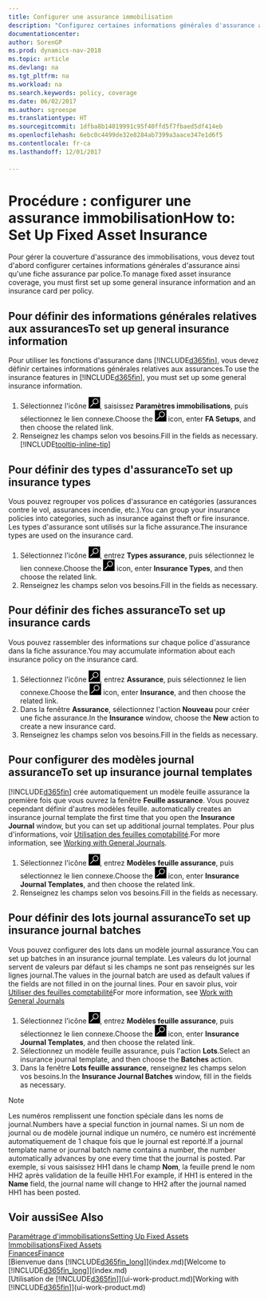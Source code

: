 ```yaml
---
title: Configurer une assurance immobilisation
description: "Configurez certaines informations générales d'assurance ainsi qu'une fiche assurance par police pour gérer la couverture d'assurance des immobilisations."
documentationcenter: 
author: SorenGP
ms.prod: dynamics-nav-2018
ms.topic: article
ms.devlang: na
ms.tgt_pltfrm: na
ms.workload: na
ms.search.keywords: policy, coverage
ms.date: 06/02/2017
ms.author: sgroespe
ms.translationtype: HT
ms.sourcegitcommit: 1dfba8b14019991c95f40ffd5f7fbaed5df414eb
ms.openlocfilehash: 6ebc0c4499de32e8284ab7399a3aace347e1d6f5
ms.contentlocale: fr-ca
ms.lasthandoff: 12/01/2017

---
```

# <a name="how-to-set-up-fixed-asset-insurance"></a><span data-ttu-id="f1f45-103">Procédure : configurer une assurance immobilisation</span><span class="sxs-lookup"><span data-stu-id="f1f45-103">How to: Set Up Fixed Asset Insurance</span></span>
<span data-ttu-id="f1f45-104">Pour gérer la couverture d'assurance des immobilisations, vous devez tout d'abord configurer certaines informations générales d'assurance ainsi qu'une fiche assurance par police.</span><span class="sxs-lookup"><span data-stu-id="f1f45-104">To manage fixed asset insurance coverage, you must first set up some general insurance information and an insurance card per policy.</span></span>

## <a name="to-set-up-general-insurance-information"></a><span data-ttu-id="f1f45-105">Pour définir des informations générales relatives aux assurances</span><span class="sxs-lookup"><span data-stu-id="f1f45-105">To set up general insurance information</span></span>
<span data-ttu-id="f1f45-106">Pour utiliser les fonctions d'assurance dans [!INCLUDE[d365fin](includes/d365fin_md.md)], vous devez définir certaines informations générales relatives aux assurances.</span><span class="sxs-lookup"><span data-stu-id="f1f45-106">To use the insurance features in [!INCLUDE[d365fin](includes/d365fin_md.md)], you must set up some general insurance information.</span></span>  

1. <span data-ttu-id="f1f45-107">Sélectionnez l'icône ![Page ou état pour la recherche](media/ui-search/search_small.png "icône Page ou état pour la recherche"), saisissez **Paramètres immobilisations**, puis sélectionnez le lien connexe.</span><span class="sxs-lookup"><span data-stu-id="f1f45-107">Choose the ![Search for Page or Report](media/ui-search/search_small.png "Search for Page or Report icon") icon, enter **FA Setups**, and then choose the related link.</span></span>  
2. <span data-ttu-id="f1f45-108">Renseignez les champs selon vos besoins.</span><span class="sxs-lookup"><span data-stu-id="f1f45-108">Fill in the fields as necessary.</span></span> [!INCLUDE[tooltip-inline-tip](includes/tooltip-inline-tip_md.md)]  

## <a name="to-set-up-insurance-types"></a><span data-ttu-id="f1f45-109">Pour définir des types d'assurance</span><span class="sxs-lookup"><span data-stu-id="f1f45-109">To set up insurance types</span></span>
<span data-ttu-id="f1f45-110">Vous pouvez regrouper vos polices d'assurance en catégories (assurances contre le vol, assurances incendie, etc.).</span><span class="sxs-lookup"><span data-stu-id="f1f45-110">You can group your insurance policies into categories, such as insurance against theft or fire insurance.</span></span> <span data-ttu-id="f1f45-111">Les types d'assurance sont utilisés sur la fiche assurance.</span><span class="sxs-lookup"><span data-stu-id="f1f45-111">The insurance types are used on the insurance card.</span></span>

1. <span data-ttu-id="f1f45-112">Sélectionnez l'icône ![Page ou état pour la recherche](media/ui-search/search_small.png "Page ou état pour la recherche"), entrez **Types assurance**, puis sélectionnez le lien connexe.</span><span class="sxs-lookup"><span data-stu-id="f1f45-112">Choose the ![Search for Page or Report](media/ui-search/search_small.png "Search for Page or Report icon") icon, enter **Insurance Types**, and then choose the related link.</span></span>  
2. <span data-ttu-id="f1f45-113">Renseignez les champs selon vos besoins.</span><span class="sxs-lookup"><span data-stu-id="f1f45-113">Fill in the fields as necessary.</span></span>

## <a name="to-set-up-insurance-cards"></a><span data-ttu-id="f1f45-114">Pour définir des fiches assurance</span><span class="sxs-lookup"><span data-stu-id="f1f45-114">To set up insurance cards</span></span>
<span data-ttu-id="f1f45-115">Vous pouvez rassembler des informations sur chaque police d'assurance dans la fiche assurance.</span><span class="sxs-lookup"><span data-stu-id="f1f45-115">You may accumulate information about each insurance policy on the insurance card.</span></span>  

1. <span data-ttu-id="f1f45-116">Sélectionnez l'icône ![Page ou état pour la recherche](media/ui-search/search_small.png "Page ou état pour la recherche"), entrez **Assurance**, puis sélectionnez le lien connexe.</span><span class="sxs-lookup"><span data-stu-id="f1f45-116">Choose the ![Search for Page or Report](media/ui-search/search_small.png "Search for Page or Report icon") icon, enter **Insurance**, and then choose the related link.</span></span>  
2. <span data-ttu-id="f1f45-117">Dans la fenêtre **Assurance**, sélectionnez l'action **Nouveau** pour créer une fiche assurance.</span><span class="sxs-lookup"><span data-stu-id="f1f45-117">In the **Insurance** window, choose the **New** action to create a  new insurance card.</span></span>  
3. <span data-ttu-id="f1f45-118">Renseignez les champs selon vos besoins.</span><span class="sxs-lookup"><span data-stu-id="f1f45-118">Fill in the fields as necessary.</span></span>

## <a name="to-set-up-insurance-journal-templates"></a><span data-ttu-id="f1f45-119">Pour configurer des modèles journal assurance</span><span class="sxs-lookup"><span data-stu-id="f1f45-119">To set up insurance journal templates</span></span>
[!INCLUDE[d365fin](includes/d365fin_md.md)]<span data-ttu-id="f1f45-120"> crée automatiquement un modèle feuille assurance la première fois que vous ouvrez la fenêtre **Feuille assurance**. Vous pouvez cependant définir d'autres modèles feuille.</span><span class="sxs-lookup"><span data-stu-id="f1f45-120"> automatically creates an insurance journal template the first time that you open the **Insurance Journal** window, but you can set up additional journal templates.</span></span> <span data-ttu-id="f1f45-121">Pour plus d'informations, voir [Utilisation des feuilles comptabilité](ui-work-general-journals.md).</span><span class="sxs-lookup"><span data-stu-id="f1f45-121">For more information, see [Working with General Journals](ui-work-general-journals.md).</span></span>  

1. <span data-ttu-id="f1f45-122">Sélectionnez l'icône ![Page ou état pour la recherche](media/ui-search/search_small.png "Page ou état pour la recherche"), entrez **Modèles feuille assurance**, puis sélectionnez le lien connexe.</span><span class="sxs-lookup"><span data-stu-id="f1f45-122">Choose the ![Search for Page or Report](media/ui-search/search_small.png "Search for Page or Report icon") icon, enter **Insurance Journal Templates**, and then choose the related link.</span></span>  
2. <span data-ttu-id="f1f45-123">Renseignez les champs selon vos besoins.</span><span class="sxs-lookup"><span data-stu-id="f1f45-123">Fill in the fields as necessary.</span></span>

## <a name="to-set-up-insurance-journal-batches"></a><span data-ttu-id="f1f45-124">Pour définir des lots journal assurance</span><span class="sxs-lookup"><span data-stu-id="f1f45-124">To set up insurance journal batches</span></span>
<span data-ttu-id="f1f45-125">Vous pouvez configurer des lots dans un modèle journal assurance.</span><span class="sxs-lookup"><span data-stu-id="f1f45-125">You can set up batches in an insurance journal template.</span></span> <span data-ttu-id="f1f45-126">Les valeurs du lot journal servent de valeurs par défaut si les champs ne sont pas renseignés sur les lignes journal.</span><span class="sxs-lookup"><span data-stu-id="f1f45-126">The values in the journal batch are used as default values if the fields are not filled in on the journal lines.</span></span> <span data-ttu-id="f1f45-127">Pour en savoir plus, voir [Utiliser des feuilles comptabilité](ui-work-general-journals.md)</span><span class="sxs-lookup"><span data-stu-id="f1f45-127">For more information, see [Work with General Journals](ui-work-general-journals.md)</span></span>  

1. <span data-ttu-id="f1f45-128">Sélectionnez l'icône ![Page ou état pour la recherche](media/ui-search/search_small.png "Page ou état pour la recherche"), entrez **Modèles feuille assurance**, puis sélectionnez le lien connexe.</span><span class="sxs-lookup"><span data-stu-id="f1f45-128">Choose the ![Search for Page or Report](media/ui-search/search_small.png "Search for Page or Report icon") icon, enter **Insurance Journal Templates**, and then choose the related link.</span></span>  
2. <span data-ttu-id="f1f45-129">Sélectionnez un modèle feuille assurance, puis l'action **Lots**.</span><span class="sxs-lookup"><span data-stu-id="f1f45-129">Select an insurance journal template, and then choose the **Batches** action.</span></span>
3. <span data-ttu-id="f1f45-130">Dans la fenêtre **Lots feuille assurance**, renseignez les champs selon vos besoins.</span><span class="sxs-lookup"><span data-stu-id="f1f45-130">In the **Insurance Journal Batches** window, fill in the fields as necessary.</span></span>

> [!NOTE]  
>   <span data-ttu-id="f1f45-131">Les numéros remplissent une fonction spéciale dans les noms de journal.</span><span class="sxs-lookup"><span data-stu-id="f1f45-131">Numbers have a special function in journal names.</span></span> <span data-ttu-id="f1f45-132">Si un nom de journal ou de modèle journal indique un numéro, ce numéro est incrémenté automatiquement de 1 chaque fois que le journal est reporté.</span><span class="sxs-lookup"><span data-stu-id="f1f45-132">If a journal template name or journal batch name contains a number, the number automatically advances by one every time that the journal is posted.</span></span> <span data-ttu-id="f1f45-133">Par exemple, si vous saisissez HH1 dans le champ **Nom**, la feuille prend le nom HH2 après validation de la feuille HH1.</span><span class="sxs-lookup"><span data-stu-id="f1f45-133">For example, if HH1 is entered in the **Name** field, the journal name will change to HH2 after the journal named HH1 has been posted.</span></span>

## <a name="see-also"></a><span data-ttu-id="f1f45-134">Voir aussi</span><span class="sxs-lookup"><span data-stu-id="f1f45-134">See Also</span></span>
[<span data-ttu-id="f1f45-135">Paramétrage d'immobilisations</span><span class="sxs-lookup"><span data-stu-id="f1f45-135">Setting Up Fixed Assets</span></span>](fa-setup.md)  
[<span data-ttu-id="f1f45-136">Immobilisations</span><span class="sxs-lookup"><span data-stu-id="f1f45-136">Fixed Assets</span></span>](fa-manage.md)  
[<span data-ttu-id="f1f45-137">Finances</span><span class="sxs-lookup"><span data-stu-id="f1f45-137">Finance</span></span>](finance.md)  
<span data-ttu-id="f1f45-138">[Bienvenue dans [!INCLUDE[d365fin_long](includes/d365fin_long_md.md)]](index.md)</span><span class="sxs-lookup"><span data-stu-id="f1f45-138">[Welcome to [!INCLUDE[d365fin_long](includes/d365fin_long_md.md)]](index.md)</span></span>  
<span data-ttu-id="f1f45-139">[Utilisation de [!INCLUDE[d365fin](includes/d365fin_md.md)]](ui-work-product.md)</span><span class="sxs-lookup"><span data-stu-id="f1f45-139">[Working with [!INCLUDE[d365fin](includes/d365fin_md.md)]](ui-work-product.md)</span></span>

